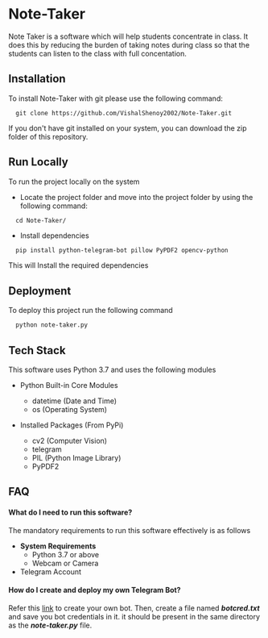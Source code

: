 # Note-Taker

Note Taker is a software which will help students concentrate in class. It does this by reducing the burden of taking notes during class so that the students can listen to the class with full concentation.

## Installation

To install Note-Taker with git please use the following command:

```
  git clone https://github.com/VishalShenoy2002/Note-Taker.git
```
If you don't have git installed on your system, you can download the zip folder of this repository.

    
## Run Locally

To run the project locally on the system
- Locate the project folder and move into the project folder by using the following command:
```
  cd Note-Taker/
```


- Install dependencies

```bash
  pip install python-telegram-bot pillow PyPDF2 opencv-python
```
This will Install the required dependencies



## Deployment

To deploy this project run the following command

```bash
  python note-taker.py
```


## Tech Stack

This software uses Python 3.7 and uses the following modules
* Python Built-in Core Modules
    * datetime (Date and Time)
    * os (Operating System)

* Installed Packages (From PyPi)
    * cv2 (Computer Vision)
    * telegram
    * PIL (Python Image Library)
    * PyPDF2



## FAQ

#### What do I need to run this software?

The mandatory requirements to run this software effectively is as follows
- **System Requirements**
    - Python 3.7 or above
    - Webcam or Camera
- Telegram Account

#### How do I create and deploy my own Telegram Bot?

 Refer this [link](https://sendpulse.com/knowledge-base/chatbot/telegram/create-telegram-chatbot) to create your own bot. 
 Then, create a file named ***botcred.txt*** and save you bot credentials in it. it should be present in the same directory as the ***note-taker.py*** file.
